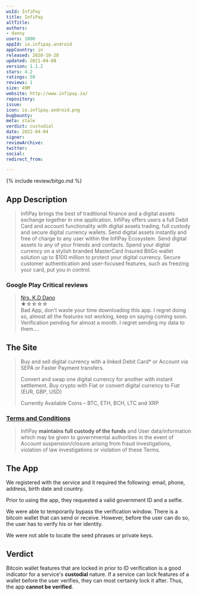 ```yaml
---
wsId: InfiPay
title: InfiPay
altTitle: 
authors:
- danny
users: 1000
appId: io.infipay.android
appCountry: in
released: 2020-10-28
updated: 2021-04-08
version: 1.1.2
stars: 4.2
ratings: 50
reviews: 1
size: 49M
website: http://www.infipay.io/
repository: 
issue: 
icon: io.infipay.android.png
bugbounty: 
meta: stale
verdict: custodial
date: 2022-04-04
signer: 
reviewArchive: 
twitter: 
social: 
redirect_from: 

---
```


{% include review/bitgo.md %}

## App Description

> InfiPay brings the best of traditional finance and a digital assets exchange together in one application. InfiPay offers users a full Debit Card and account  functionality with digital assets trading, full custody and secure digital currency wallets.
Send digital assets instantly and free of charge to any user within the InfiPay Ecosystem.
Send digital assets to any of your friends and contacts.
Spend your digital currency on a stylish branded MasterCard
Insured BitGo wallet solution up to $100 million to protect your digital currency.
Secure customer authentication and user-focused features, such as freezing your card, put you in control.

### Google Play Critical reviews

> [Nrs. K.D Dano](https://play.google.com/store/apps/details?id=io.infipay.android&reviewId=gp%3AAOqpTOGAIuI9IiMYnJoH-3x5EVOXWYtCqjAVaiPibM6WFkW3rpvJWQx730k0hJSPhW9Yi1fDoGssrTdpbhO7lbY)<br>
  ★☆☆☆☆ <br>
  Bad App, don't waste your time downloading this app. I regret doing so, almost all the features not working, keep on saying coming soon. Verification pending for almost a month. I regret sending my data to them....

## The Site

> Buy and sell digital currency with a linked Debit Card* or Account via SEPA or Faster Payment transfers.
>
> Convert and swap one digital currency for another with instant settlement. Buy crypto with Fiat or convert digital currency to Fiat (EUR, GBP, USD)
>
> Currently Available Coins – BTC, ETH, BCH, LTC and XRP

### [Terms and Conditions](https://www.infipay.io/terms-conditions/)

> InfiPay **maintains full custody of the funds** and User data/information which may be given to governmental authorities in the event of Account suspension/closure arising from fraud investigations, violation of law investigations or violation of these Terms.

## The App

We registered with the service and it required the following: email, phone, address, birth date and country.

Prior to using the app, they requested a valid government ID and a selfie.

We were able to temporarily bypass the verification window. There is a bitcoin wallet that can send or receive. However, before the user can do so, the user has to verify his or her identity.

We were not able to locate the seed phrases or private keys.

## Verdict

Bitcoin wallet features that are locked in prior to ID verification is a good indicator for a service's **custodial** nature. If a service can lock features of a wallet before the user verifies, they can most certainly lock it after. Thus, the app **cannot be verified**.

